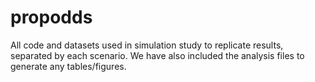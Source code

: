 # propodds
All code and datasets used in simulation study to replicate results, separated by each scenario. We have also included the analysis files to generate any tables/figures. 
